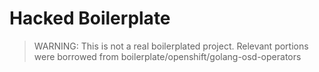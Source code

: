 # Hacked Boilerplate

> WARNING: This is not a real boilerplated project. Relevant portions were borrowed from boilerplate/openshift/golang-osd-operators
